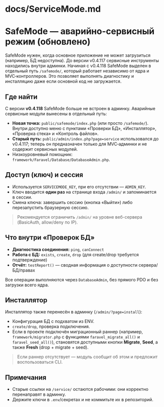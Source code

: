 # docs/ServiceMode.md

# SafeMode — аварийно-сервисный режим (обновлено)

SafeMode нужен, когда основное приложение не может загрузиться (например, БД недоступна).
До версии v0.4.117 сервисные инструменты находились внутри админки.  Начиная с
v0.4.118 SafeMode выделен в отдельный путь `/safemode/`, который работает
независимо от ядра и MVC‑контроллеров.  Это позволяет выполнять
диагностику и инсталляцию даже если основной код не загружается.

## Где найти

С версии **v0.4.118** SafeMode больше не встроен в админку.  Аварийные
сервисные модули вынесены в отдельный путь:

- **Новая точка:** `public/safemode/index.php` (или просто `/safemode/`).
  Внутри доступно меню с пунктами «Проверки БД», «Инсталлятор»,
  «Проверка стека» и «Контроль файлов».
- **Старый путь:** `public/admin/index.php?page=service` использовался
  до v0.4.117; теперь он предназначен только для MVC‑админки и не
  содержит сервисных модулей.
- Низкоуровневый помощник: `framework/Faravel/Database/DatabaseAdmin.php`.

## Доступ (ключ) и сессия

- Используется `SERVICEMODE_KEY`, при его отсутствии — `ADMIN_KEY`.
- Ключ вводится **один раз** на странице входа `/admin/` и запоминается в сессии.
- Смена ключа: завершить сессию (кнопка «Выйти») либо перезапустить браузерную сессию.

> Рекомендуется ограничить `/admin/` на уровне веб-сервера (BasicAuth, allow/deny по IP).

## Что внутри «Проверок БД»

- **Диагностика соединения:** `ping`, `canConnect`
- **Работа с БД:** `exists`, `create`, `drop` (для create/drop требуется подтверждение)
- **Отчёт:** `testReport()` — сводная информация о доступности сервера/БД/правах

Все операции выполняются через `DatabaseAdmin`, без прямого PDO и без загрузки всего ядра.

## Инсталлятор

Инсталлятор также перенесён в админку (`/admin/?page=install`):
- Конфигурация БД с подхватом из ENV.
- `create/drop`, проверка подключения.
- Если в проекте подключён миграционный раннер (например, `framework/migrator.php` с функциями
  `faravel_migrate_all()` и `faravel_seed_all()`), становятся доступными кнопки **Migrate**, **Seed**,
  а также **Fresh** (drop + migrate + seed).

> Если раннер отсутствует — модуль сообщит об этом и предложит воспользоваться CLI.

## Примечания

- Старые ссылки на `/service/` остаются рабочими: они корректно перенаправят в админку.
- Держите ключи в `.env`/секретах и не коммитьте их в репозиторий.
